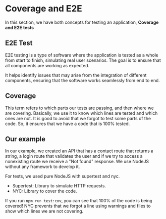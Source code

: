 # Coverage and E2E
In this section, we have both concepts for testing an application, **Coverage and E2E tests**

## E2E Test
E2E testing is a type of software where the application is tested as a whole from start to finish, simulating real user scenarios. The goal is to ensure that all components are working as expected.

It helps identify issues that may arise from the integration of different components, ensuring that the software works seamlessly from end to end.

## Coverage
This term refers to which parts our tests are passing, and then where we are covering. Basically, we use it to know which lines are tested and which ones are not. It is good to avoid that we forgot to test some parts of the code. So, it ensures that we have a code that is 100% tested.

## Our example
In our example, we created an API that has a contact route that returns a string, a login route that validates the user and if we try to access a nonexisting route we receive a "Not found" response. We use NodeJS without any framework to develop it.

For tests, we used pure NodeJS with supertest and nyc.
- Supertest: Library to simulate HTTP requests.
- NYC: Library to cover the code.

If you run `npm run test:cov`, you can see that 100% of the code is being covered! NYC prevents that we forgot a line using warnings and files to show which lines we are not covering. 